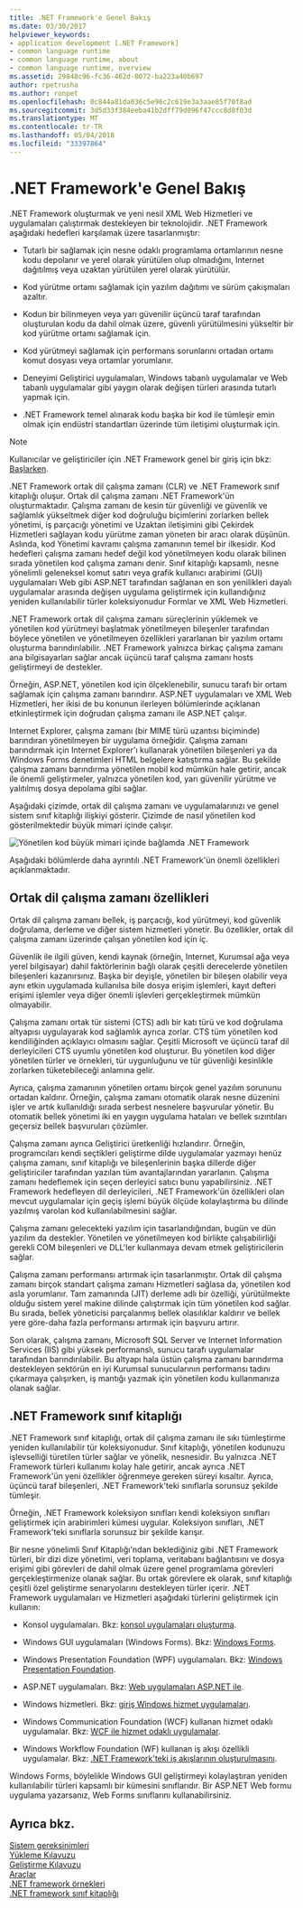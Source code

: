 ```yaml
---
title: .NET Framework'e Genel Bakış
ms.date: 03/30/2017
helpviewer_keywords:
- application development [.NET Framework]
- common language runtime
- common language runtime, about
- common language runtime, overview
ms.assetid: 29848c96-fc36-462d-8072-ba223a40b697
author: rpetrusha
ms.author: ronpet
ms.openlocfilehash: 0c844a81da036c5e96c2c619e3a3aae85f70f8ad
ms.sourcegitcommit: 3d5d33f384eeba41b2dff79d096f47ccc8d8f03d
ms.translationtype: MT
ms.contentlocale: tr-TR
ms.lasthandoff: 05/04/2018
ms.locfileid: "33397864"
---
```

# <a name="overview-of-the-net-framework"></a>.NET Framework'e Genel Bakış

.NET Framework oluşturmak ve yeni nesil XML Web Hizmetleri ve uygulamaları çalıştırmak destekleyen bir teknolojidir. .NET Framework aşağıdaki hedefleri karşılamak üzere tasarlanmıştır:

- Tutarlı bir sağlamak için nesne odaklı programlama ortamlarının nesne kodu depolanır ve yerel olarak yürütülen olup olmadığını, Internet dağıtılmış veya uzaktan yürütülen yerel olarak yürütülür.

- Kod yürütme ortamı sağlamak için yazılım dağıtımı ve sürüm çakışmaları azaltır.

- Kodun bir bilinmeyen veya yarı güvenilir üçüncü taraf tarafından oluşturulan kodu da dahil olmak üzere, güvenli yürütülmesini yükseltir bir kod yürütme ortamı sağlamak için.

- Kod yürütmeyi sağlamak için performans sorunlarını ortadan ortamı komut dosyası veya ortamlar yorumlanır.

- Deneyimi Geliştirici uygulamaları, Windows tabanlı uygulamalar ve Web tabanlı uygulamalar gibi yaygın olarak değişen türleri arasında tutarlı yapmak için.

- .NET Framework temel alınarak kodu başka bir kod ile tümleşir emin olmak için endüstri standartları üzerinde tüm iletişimi oluşturmak için.

> [!NOTE]
> Kullanıcılar ve geliştiriciler için .NET Framework genel bir giriş için bkz: [Başlarken](../../../docs/framework/get-started/index.md).

.NET Framework ortak dil çalışma zamanı (CLR) ve .NET Framework sınıf kitaplığı oluşur. Ortak dil çalışma zamanı .NET Framework'ün oluşturmaktadır. Çalışma zamanı de kesin tür güvenliği ve güvenlik ve sağlamlık yükseltmek diğer kod doğruluğu biçimlerini zorlarken bellek yönetimi, iş parçacığı yönetimi ve Uzaktan iletişimini gibi Çekirdek Hizmetleri sağlayan kodu yürütme zaman yöneten bir aracı olarak düşünün. Aslında, kod Yönetimi kavramı çalışma zamanının temel bir ilkesidir. Kod hedefleri çalışma zamanı hedef değil kod yönetilmeyen kodu olarak bilinen sırada yönetilen kod çalışma zamanı denir. Sınıf kitaplığı kapsamlı, nesne yönelimli geleneksel komut satırı veya grafik kullanıcı arabirimi (GUI) uygulamaları Web gibi ASP.NET tarafından sağlanan en son yenilikleri dayalı uygulamalar arasında değişen uygulama geliştirmek için kullandığınız yeniden kullanılabilir türler koleksiyonudur Formlar ve XML Web Hizmetleri.

.NET Framework ortak dil çalışma zamanı süreçlerinin yüklemek ve yönetilen kod yürütmeyi başlatmak yönetilmeyen bileşenler tarafından böylece yönetilen ve yönetilmeyen özellikleri yararlanan bir yazılım ortamı oluşturma barındırılabilir. .NET Framework yalnızca birkaç çalışma zamanı ana bilgisayarları sağlar ancak üçüncü taraf çalışma zamanı hosts geliştirmeyi de destekler.

Örneğin, ASP.NET, yönetilen kod için ölçeklenebilir, sunucu tarafı bir ortam sağlamak için çalışma zamanı barındırır. ASP.NET uygulamaları ve XML Web Hizmetleri, her ikisi de bu konunun ilerleyen bölümlerinde açıklanan etkinleştirmek için doğrudan çalışma zamanı ile ASP.NET çalışır.

Internet Explorer, çalışma zamanı (bir MIME türü uzantısı biçiminde) barındıran yönetilmeyen bir uygulama örneğidir. Çalışma zamanı barındırmak için Internet Explorer'ı kullanarak yönetilen bileşenleri ya da Windows Forms denetimleri HTML belgelere katıştırma sağlar. Bu şekilde çalışma zamanı barındırma yönetilen mobil kod mümkün hale getirir, ancak ile önemli geliştirmeler, yalnızca yönetilen kod, yarı güvenilir yürütme ve yalıtılmış dosya depolama gibi sağlar.

Aşağıdaki çizimde, ortak dil çalışma zamanı ve uygulamalarınızı ve genel sistem sınıf kitaplığı ilişkiyi gösterir. Çizimde de nasıl yönetilen kod gösterilmektedir büyük mimari içinde çalışır.

![Yönetilen kod büyük mimari içinde](../../../docs/framework/get-started/media/circle.gif "daire") bağlamda .NET Framework

Aşağıdaki bölümlerde daha ayrıntılı .NET Framework'ün önemli özellikleri açıklanmaktadır.

## <a name="features-of-the-common-language-runtime"></a>Ortak dil çalışma zamanı özellikleri

Ortak dil çalışma zamanı bellek, iş parçacığı, kod yürütmeyi, kod güvenlik doğrulama, derleme ve diğer sistem hizmetleri yönetir. Bu özellikler, ortak dil çalışma zamanı üzerinde çalışan yönetilen kod için iç.

Güvenlik ile ilgili güven, kendi kaynak (örneğin, Internet, Kurumsal ağa veya yerel bilgisayar) dahil faktörlerinin bağlı olarak çeşitli derecelerde yönetilen bileşenleri kazanırsınız. Başka bir deyişle, yönetilen bir bileşen olabilir veya aynı etkin uygulamada kullanılsa bile dosya erişim işlemleri, kayıt defteri erişimi işlemler veya diğer önemli işlevleri gerçekleştirmek mümkün olmayabilir.

Çalışma zamanı ortak tür sistemi (CTS) adlı bir katı türü ve kod doğrulama altyapısı uygulayarak kod sağlamlık ayrıca zorlar. CTS tüm yönetilen kod kendiliğinden açıklayıcı olmasını sağlar. Çeşitli Microsoft ve üçüncü taraf dil derleyicileri CTS uyumlu yönetilen kod oluşturur. Bu yönetilen kod diğer yönetilen türler ve örnekleri, tür uygunluğunu ve tür güvenliği kesinlikle zorlarken tüketebileceği anlamına gelir.

Ayrıca, çalışma zamanının yönetilen ortamı birçok genel yazılım sorununu ortadan kaldırır. Örneğin, çalışma zamanı otomatik olarak nesne düzenini işler ve artık kullanıldığı sırada serbest nesnelere başvurular yönetir. Bu otomatik bellek yönetimi iki en yaygın uygulama hataları ve bellek sızıntıları geçersiz bellek başvuruları çözümler.

Çalışma zamanı ayrıca Geliştirici üretkenliği hızlandırır. Örneğin, programcıları kendi seçtikleri geliştirme dilde uygulamalar yazmayı henüz çalışma zamanı, sınıf kitaplığı ve bileşenlerinin başka dillerde diğer geliştiriciler tarafından yazılan tüm avantajlarından yararlanın. Çalışma zamanı hedeflemek için seçen derleyici satıcı bunu yapabilirsiniz. .NET Framework hedefleyen dil derleyicileri, .NET Framework'ün özellikleri olan mevcut uygulamalar için geçiş işlemi büyük ölçüde kolaylaştırma bu dilinde yazılmış varolan kod kullanılabilmesini sağlar.

Çalışma zamanı gelecekteki yazılım için tasarlandığından, bugün ve dün yazılım da destekler. Yönetilen ve yönetilmeyen kod birlikte çalışabilirliği gerekli COM bileşenleri ve DLL'ler kullanmaya devam etmek geliştiricilerin sağlar.

Çalışma zamanı performansı artırmak için tasarlanmıştır. Ortak dil çalışma zamanı birçok standart çalışma zamanı Hizmetleri sağlasa da, yönetilen kod asla yorumlanır. Tam zamanında (JIT) derleme adlı bir özelliği, yürütülmekte olduğu sistem yerel makine dilinde çalıştırmak için tüm yönetilen kod sağlar. Bu sırada, bellek yöneticisi parçalanmış bellek olasılıklar kaldırır ve bellek yere göre-daha fazla performansı artırmak için başvuru artırır.

Son olarak, çalışma zamanı, Microsoft SQL Server ve Internet Information Services (IIS) gibi yüksek performanslı, sunucu tarafı uygulamalar tarafından barındırılabilir. Bu altyapı hala üstün çalışma zamanı barındırma destekleyen sektörün en iyi Kurumsal sunucularının performansı tadını çıkarmaya çalışırken, iş mantığı yazmak için yönetilen kodu kullanmanıza olanak sağlar.

## <a name="net-framework-class-library"></a>.NET Framework sınıf kitaplığı

.NET Framework sınıf kitaplığı, ortak dil çalışma zamanı ile sıkı tümleştirme yeniden kullanılabilir tür koleksiyonudur. Sınıf kitaplığı, yönetilen kodunuzu işlevselliği türetilen türler sağlar ve yönelik, nesnesidir. Bu yalnızca .NET Framework türleri kullanımı kolay hale getirir, ancak ayrıca .NET Framework'ün yeni özellikler öğrenmeye gereken süreyi kısaltır. Ayrıca, üçüncü taraf bileşenleri, .NET Framework'teki sınıflarla sorunsuz şekilde tümleşir.

Örneğin, .NET Framework koleksiyon sınıfları kendi koleksiyon sınıfları geliştirmek için arabirimleri kümesi uygular. Koleksiyon sınıfları, .NET Framework'teki sınıflarla sorunsuz bir şekilde karışır.

Bir nesne yönelimli Sınıf Kitaplığı'ndan beklediğiniz gibi .NET Framework türleri, bir dizi dize yönetimi, veri toplama, veritabanı bağlantısını ve dosya erişimi gibi görevleri de dahil olmak üzere genel programlama görevleri gerçekleştirmenize olanak sağlar. Bu ortak görevlere ek olarak, sınıf kitaplığı çeşitli özel geliştirme senaryolarını destekleyen türler içerir. .NET Framework uygulamaları ve Hizmetleri aşağıdaki türlerini geliştirmek için kullanın:

- Konsol uygulamaları. Bkz: [konsol uygulamaları oluşturma](../../../docs/standard/building-console-apps.md).

- Windows GUI uygulamaları (Windows Forms). Bkz: [Windows Forms](../../../docs/framework/winforms/index.md).

- Windows Presentation Foundation (WPF) uygulamaları. Bkz: [Windows Presentation Foundation](../../../docs/framework/wpf/index.md).

- ASP.NET uygulamaları. Bkz: [Web uygulamaları ASP.NET ile](../../../docs/framework/develop-web-apps-with-aspnet.md).

- Windows hizmetleri. Bkz: [giriş Windows hizmet uygulamaları](../../../docs/framework/windows-services/introduction-to-windows-service-applications.md).

- Windows Communication Foundation (WCF) kullanan hizmet odaklı uygulamalar. Bkz: [WCF ile hizmet odaklı uygulamalar](../../../docs/framework/wcf/index.md).

- Windows Workflow Foundation (WF) kullanan iş akışı özellikli uygulamalar. Bkz: [.NET Framework'teki iş akışlarının oluşturulmasını](http://msdn.microsoft.com/library/cbf3880f-dc7b-466d-b808-1109b1223f4a).

Windows Forms, böylelikle Windows GUI geliştirmeyi kolaylaştıran yeniden kullanılabilir türleri kapsamlı bir kümesini sınıflarıdır. Bir ASP.NET Web formu uygulama yazarsanız, Web Forms sınıflarını kullanabilirsiniz.

## <a name="see-also"></a>Ayrıca bkz.

[Sistem gereksinimleri](../../../docs/framework/get-started/system-requirements.md)   
[Yükleme Kılavuzu](../../../docs/framework/install/index.md)   
[Geliştirme Kılavuzu](../../../docs/framework/development-guide.md)   
[Araçlar](../../../docs/framework/tools/index.md)   
[.NET framework örnekleri](http://msdn.microsoft.com/library/177055f8-4a1f-43e7-aee6-995c196079b1)   
[.NET framework sınıf kitaplığı](http://go.microsoft.com/fwlink/?LinkID=227195)
